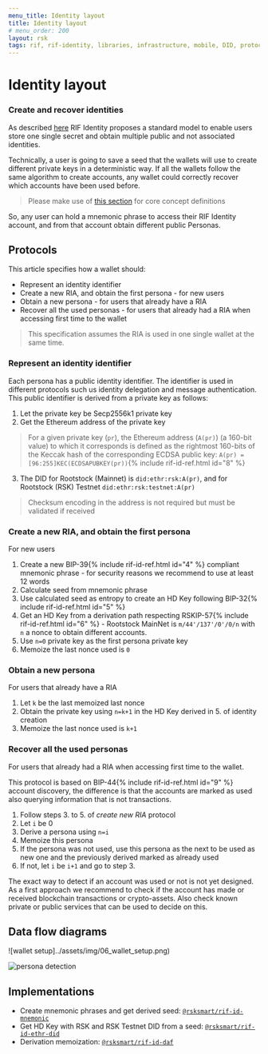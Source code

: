 ```yaml
---
menu_title: Identity layout
title: Identity layout
# menu_order: 200
layout: rsk
tags: rif, rif-identity, libraries, infrastructure, mobile, DID, protocols, mvp, design, rbtc, defi, decentralized, quick-start, guides, tutorial, networks, dapps, tools, rootstock, rsk, ethereum, smart-contracts, install, get-started, how-to, mainnet, testnet, contracts, wallets, web3, crypto
---
```


# Identity layout

### Create and recover identities

As described [here](../#multi-identity-model) RIF Identity proposes a standard model to enable users store one single secret and obtain multiple public and not associated identities.

Technically, a user is going to save a seed that the wallets will use to create different private keys in a deterministic way. If all the wallets follow the same algorithm to create accounts, any wallet could correctly recover which accounts have been used before.

> Please make use of [this section](../../definitions) for core concept definitions

So, any user can hold a mnemonic phrase to access their RIF Identity account, and from that account obtain different public Personas.

## Protocols

This article specifies how a wallet should:
- Represent an identity identifier
- Create a new RIA, and obtain the first persona - for new users
- Obtain a new persona - for users that already have a RIA
- Recover all the used personas - for users that already had a RIA when accessing first time to the wallet

> This specification assumes the RIA is used in one single wallet at the same time.

### Represent an identity identifier

Each persona has a public identity identifier. The identifier is used in different protocols such us identity delegation and message authentication. This public identifier is derived from a private key as follows:

1. Let the private key be Secp2556k1 private key
2. Get the Ethereum address of the private key

  > For a given private key (`pr`), the Ethereum address (`A(pr)`) (a 160-bit value) to which it corresponds is defined as the rightmost 160-bits of the Keccak hash of the corresponding ECDSA public key: `A(pr) = [96:255]KEC(ECDSAPUBKEY(pr))`{% include rif-id-ref.html id="8" %}

3. The DID for Rootstock (Mainnet) is `did:ethr:rsk:A(pr)`, and for Rootstock (RSK) Testnet `did:ethr:rsk:testnet:A(pr)`

  > Checksum encoding in the address is not required but must be validated if received


### Create a new RIA, and obtain the first persona

For new users

1. Create a new BIP-39{% include rif-id-ref.html id="4" %} compliant mnemonic phrase - for security reasons we recommend to use at least 12 words
3. Calculate seed from mnemonic phrase
4. Use calculated seed as entropy to create an HD Key following BIP-32{% include rif-id-ref.html id="5" %}
5. Get an HD Key from a derivation path respecting RSKIP-57{% include rif-id-ref.html id="6" %} - Rootstock MainNet is	`m/44'/137'/0'/0/n` with `n` a nonce to obtain different accounts.
6. Use `n=0` private key as the first persona private key
7. Memoize the last nonce used is `0`

### Obtain a new persona

For users that already have a RIA

1. Let `k` be the last memoized last nonce
2. Obtain the private key using `n=k+1` in the HD Key derived in 5. of identity creation
3. Memoize the last nonce used is `k+1`

### Recover all the used personas

For users that already had a RIA when accessing first time to the wallet.

This protocol is based on BIP-44{% include rif-id-ref.html id="9" %} account discovery, the difference is that the accounts are marked as used also querying information that is not transactions.

1. Follow steps 3. to 5. of _create new RIA_ protocol
2. Let `i` be 0
2. Derive a persona using `n=i`
3. Memoize this persona
4. If the persona was not used, use this persona as the next to be used as new one and the previously derived marked as already used
5. If not, let `i` be `i+1` and go to step 3.

The exact way to detect if an account was used or not is not yet designed. As a first approach we recommend to check if the account has made or received blockchain transactions or crypto-assets. Also check known private or public services that can be used to decide on this.

## Data flow diagrams

![wallet setup]../assets/img/06_wallet_setup.png)

![persona detection](../assets/img/07_persona_detection.png)

## Implementations

- Create mnemonic phrases and get derived seed: [`@rsksmart/rif-id-mnemonic`](https://github.com/rsksmart/rif-identity.js/tree/develop/packages/rif-id-mnemonic)
- Get HD Key with RSK and RSK Testnet DID from a seed: [`@rsksmart/rif-id-ethr-did`](https://github.com/rsksmart/rif-identity.js/tree/develop/packages/rif-id-ethr-did)
- Derivation memoization: [`@rsksmart/rif-id-daf`](https://github.com/rsksmart/rif-identity.js/tree/develop/packages/rif-id-daf)
